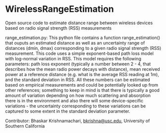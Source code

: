 # WirelessRangeEstimation
Open source code to estimate distance range between wireless devices based on radio signal strength (RSS) measurements

range_estimation.py: This python file contains a function range_estimation() that ouputs an estimated distance 
as well as an uncertainty range of distances (dmin, dmax) corresponding to a given radio signal strength (RSS) 
measurement. This code uses a simple exponent-based path loss model with log-normal variation in RSS. This model 
requires the following parameters: path loss exponent (typically a number between 2 - 4, that describes how the mean 
radio power decays with distance), mean received power at a reference distance (e.g. what is the average RSS reading 
at 1m), and the standard deviation in RSS. All these numbers can be estimated based on empirical measurements and 
could be potentially looked up from other references; something to keep in mind is that there is typically a good 
amount of variation depending on how much scattering and absorption there is in the environment and also there will 
some device-specific variations - the uncertainty corresponding to these variations can be captured to some extent 
in the standard deviation parameter. 



Contributor: Bhaskar Krishnamachari, bkrishna@usc.edu, University of Southern California
